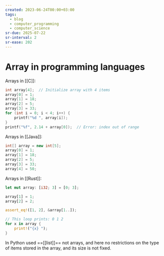 ```yaml
---
created: 2023-06-24T00:00+03:00
tags:
  - blog
  - computer_programming
  - computer_science
sr-due: 2025-07-22
sr-interval: 2
sr-ease: 202
---
```


# Array in programming languages

Arrays in [[C]]:

```c
int array[4];  // Initialize array with 4 items
array[0] = 1;
array[1] = 18;
array[2] = 5;
array[3] = 33;
for (int i = 0; i < 4; i++) {
    printf("%d ", array[i]);
}
printf("%f", 2.14 + array[0]);  // Error: index out of range
```

Arrays in [[Java]]:

```java
int[] array = new int[5];
array[0] = 1;
array[1] = 18;
array[2] = 5;
array[3] = 33;
array[4] = 50;
```

Arrays in [[Rust]]:

```rust
let mut array: [i32; 3] = [0; 3];

array[1] = 1;
array[2] = 2;

assert_eq!([1, 2], &array[1..]);

// This loop prints: 0 1 2
for x in array {
    print!("{x} ");
}
```

In Python used ==[[list]]== not arrays, and here no
restrictions on the type of items stored in the array, and its size is not
fixed.
<!--SR:!2023-07-29,10,250-->
